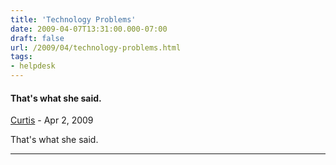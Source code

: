 ```yaml
---
title: 'Technology Problems'
date: 2009-04-07T13:31:00.000-07:00
draft: false
url: /2009/04/technology-problems.html
tags: 
- helpdesk
---
```


#### That's what she said.
[Curtis]( "noreply@blogger.com") - <time datetime="2009-04-07T14:42:00.000-07:00">Apr 2, 2009</time>

That's what she said.
<hr />
